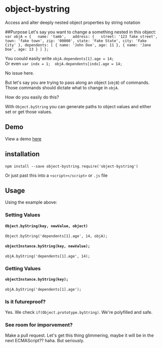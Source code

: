 # object-bystring
Access and alter deeply nested object properties by string notation

##Purpose
Let's say you want to change a something nested in this object:  
`var objA = {  
  name: 'tamb',  
  address: {  
    street: '123 fake street',  
    town: 'fake town',
    zip: '00000',
    state: 'Fake State',
    city: 'Fake City'
  },
  dependents: [
    {
      name: 'John Doe',
      age: 11
    },
    {
      name: 'Jane Doe',
      age: 13
    }
  ]
};`

 You coould easily write `objA.dependents[1].age = 14;`  
 Or even `var indx = 1;  objA.dependents[indx].age = 14;`  
 
 No issue here.  
 
 But let's say you are trying to pass along an object (`objB`) of commands.  Those commands should dictate what to change in `objA`.
 
 How do you easily do this?
 
 With `Object.byString` you can generate paths to object values and either set or get those values.
 
 ## Demo
 View a demo [here](https://plnkr.co/edit/KVPZIiIRO5fPeIgCgJO9?p=preview)
 
 ## installation
 `npm install --save object-bystring`.
 `require('object-bystring')`

 Or just past this into a `<script></script>` or `.js` file

 ## Usage
 
 Using the example above:
 ### Setting Values
 #### `Object.byString(key, newValue, object)`
 
 `Object.byString('dependents[1].age', 14, objA);`
 
 #### `objectInstance.byString(key, newValue);`
 
 `objA.byString('dependents[1].age', 14);`
 
 
 ### Getting Values
 
 #### `objectInstance.byString(key);`
 
 `objA.byString('dependents[1].age');`

 ### Is it futureproof?

 Yes.  We check `if(Object.prototype.byString)`.  We're polyfilled and safe.


 ### See room for imporvement?
 Make a pull request.  Let's get this thing glimmering, maybe it will be in the next ECMAScript?? haha.  But seriously.
 
